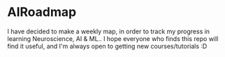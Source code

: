# AIRoadmap
I have decided to make a weekly map, in order to track my progress in learning Neuroscience, AI &amp; ML.. I hope everyone who finds this repo will find it useful, and I'm always open to getting new courses/tutorials :D
